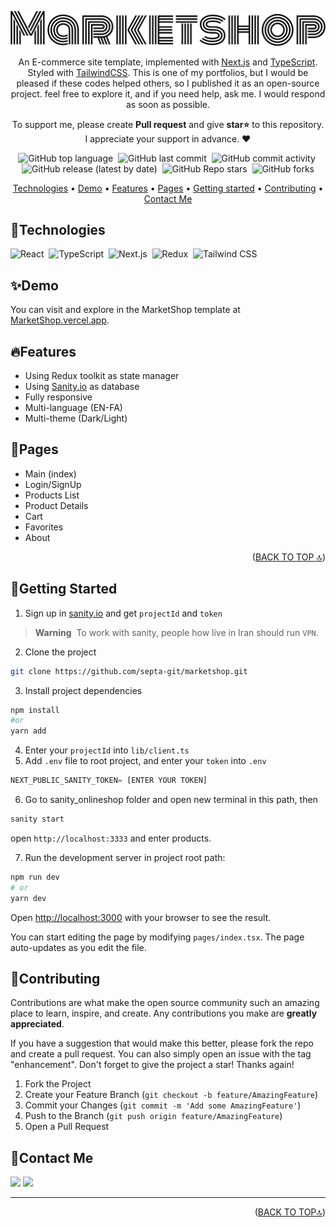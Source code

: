 <div id='top' align="center">

![MarketShop](public/images/marketshop.svg)

An E-commerce site template, implemented with [Next.js](https://nextjs.org/) and [TypeScript](https://www.typescriptlang.org/). Styled with [TailwindCSS](https://tailwindcss.com/). This is one of my portfolios, but I would be pleased if these codes helped others, so I published it as an open-source project. feel free to explore it, and if you need help, ask me. I would respond as soon as possible.
<p>To support me, please create <strong>Pull request</strong> and give <strong>star⭐</strong> to this repository.<br/>
   I appreciate your support in advance. ❤</p>

<p>

![GitHub top language](https://img.shields.io/github/languages/top/zahramirzaei/online-shop)&nbsp;
![GitHub last commit](https://img.shields.io/github/last-commit/zahramirzaei/online-shop)&nbsp;
![GitHub commit activity](https://img.shields.io/github/commit-activity/m/zahramirzaei/online-shop)&nbsp;
![GitHub release (latest by date)](https://img.shields.io/github/v/release/zahramirzaei/online-shop?display_name=tag)&nbsp;
![GitHub Repo stars](https://img.shields.io/github/stars/zahramirzaei/online-shop?color=yellow)&nbsp;
![GitHub forks](https://img.shields.io/github/forks/zahramirzaei/online-shop)

</p>

<p>

[Technologies](#technologies) •
[Demo](#demo) •
[Features](#features) •
[Pages](#pages) •
[Getting started](#getting-started) •
[Contributing](#contributing) •
[Contact Me](#contact-me)
  
</p>
</div>

## 🔧Technologies
![React](https://img.shields.io/badge/-React-05122A?style=for-the-badge&logo=react)&nbsp;
![TypeScript](https://img.shields.io/badge/-TypeScript-05122A?style=for-the-badge&logo=typescript)&nbsp;
![Next.js](https://img.shields.io/badge/-Next.js-05122A?style=for-the-badge&logo=next.js)&nbsp;
![Redux](https://img.shields.io/badge/-Redux-05122A?style=for-the-badge&logo=redux&logoColor=764ABC)&nbsp;
![Tailwind CSS](https://img.shields.io/badge/-TailwindCSS-05122A?style=for-the-badge&logo=tailwindCSS&logoColor=06B6D4)


## ✨Demo
You can visit and explore in the MarketShop template at [MarketShop.vercel.app](https://marketshop-frontend.vercel.app/).

## 🔥Features
* Using Redux toolkit as state manager
* Using [Sanity.io](https://www.sanity.io/) as database
* Fully responsive
* Multi-language (EN-FA)
* Multi-theme (Dark/Light)

## 📃Pages
* Main (index)
* Login/SignUp
* Products List
* Product Details
* Cart
* Favorites
* About
<p align="right">(<a href="#top">BACK TO TOP 🔝</a>)</p>

## 🚀Getting Started
1. Sign up in [sanity.io](https://www.sanity.io/) and get `projectId` and `token`

> **Warning**&nbsp;
> To work with sanity, people how live in Iran should run `VPN`.

2. Clone the project
  ```bash
  git clone https://github.com/septa-git/marketshop.git
  ```
3. Install project dependencies
  ```bash
  npm install
  #or
  yarn add
  ```
4. Enter your `projectId` into `lib/client.ts`
5. Add `.env` file to root project, and enter your `token` into `.env`
  ```js
  NEXT_PUBLIC_SANITY_TOKEN= [ENTER YOUR TOKEN]
  ```
6. Go to sanity_onlineshop folder and open new terminal in this path, then
  ```bash
  sanity start
  ```
open `http://localhost:3333` and enter products.
 
7. Run the development server in project root path:

  ```bash
  npm run dev
  # or
  yarn dev
  ```

Open [http://localhost:3000](http://localhost:3000) with your browser to see the result.

You can start editing the page by modifying `pages/index.tsx`. The page auto-updates as you edit the file.

## 🤝Contributing

Contributions are what make the open source community such an amazing place to learn, inspire, and create. Any contributions you make are **greatly appreciated**.

If you have a suggestion that would make this better, please fork the repo and create a pull request. You can also simply open an issue with the tag "enhancement".
Don't forget to give the project a star! Thanks again!

1. Fork the Project
2. Create your Feature Branch (`git checkout -b feature/AmazingFeature`)
3. Commit your Changes (`git commit -m 'Add some AmazingFeature'`)
4. Push to the Branch (`git push origin feature/AmazingFeature`)
5. Open a Pull Request




## 💬Contact Me
  <p>
    <a href="https://www.linkedin.com/in/septa-anugrah-perkasa-6b707b249/"><img src="https://img.shields.io/badge/-LinkedIn-0077B5?style=flat&logo=Linkedin&logoColor=white"/></a>
    <a href="mailto:septa.git@gmail.com"><img src="https://img.shields.io/badge/-Gmail-D14836?style=flat&logo=Gmail&logoColor=white"/></a>
  </p>
  
  <hr/>
  
  <p align="right">(<a href="#top">BACK TO TOP🔝</a>)</p>
